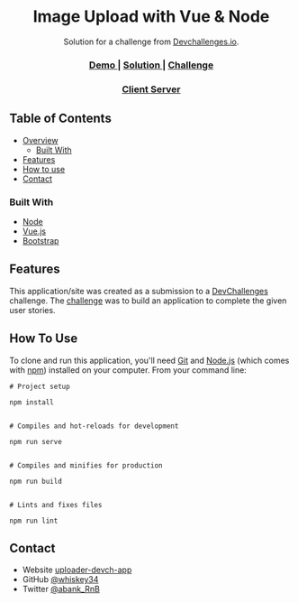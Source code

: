 <!-- Please update value in the {}  -->

<h1 align="center">Image Upload with Vue & Node</h1>

<div align="center">
   Solution for a challenge from  <a href="http://devchallenges.io" target="_blank">Devchallenges.io</a>.
</div>

<div align="center">
  <h3>
    <a href="https://uploader-devch-app.herokuapp.com">
      Demo
    </a>
    <span> | </span>
    <a href="https://devchallenges.io/solutions/PDSEWZ7kXNGpUwZHO9NP">
      Solution
    </a>
    <span> | </span>
    <a href="https://devchallenges.io/challenges/O2iGT9yBd6xZBrOcVirx">
      Challenge
    </a>
  </h3>
  <h3>
    <a href="https://github.com/whiskey34/img-uploader-client">
      Client
    </a>
    <a href="https://github.com/whiskey34/img-uploader-server">
      Server
    </a>
  </h3>
</div>

<!-- TABLE OF CONTENTS -->

## Table of Contents

- [Overview](#overview)
  - [Built With](#built-with)
- [Features](#features)
- [How to use](#how-to-use)
- [Contact](#contact)

<!-- OVERVIEW -->

### Built With

<!-- This section should list any major frameworks that you built your project using. Here are a few examples.-->

- [Node](https://nodejs.org/)
- [Vue.js](https://vuejs.org/)
- [Bootstrap](https://bootstrap.com/)

## Features

<!-- List the features of your application or follow the template. Don't share the figma file here :) -->

This application/site was created as a submission to a [DevChallenges](https://devchallenges.io/challenges) challenge. The [challenge](https://devchallenges.io/challenges/O2iGT9yBd6xZBrOcVirx) was to build an application to complete the given user stories.

## How To Use

<!-- Example: -->

To clone and run this application, you'll need [Git](https://git-scm.com) and [Node.js](https://nodejs.org/en/download/) (which comes with [npm](http://npmjs.com)) installed on your computer. From your command line:

```
# Project setup

npm install


# Compiles and hot-reloads for development

npm run serve


# Compiles and minifies for production

npm run build


# Lints and fixes files

npm run lint

```

## Contact

- Website [uploader-devch-app](https://uploader-devch-app.herokuapp.com)
- GitHub [@whiskey34](https://github.com/whiskey34)
- Twitter [@abank_RnB](https://twitter.com/abank_RnB)
